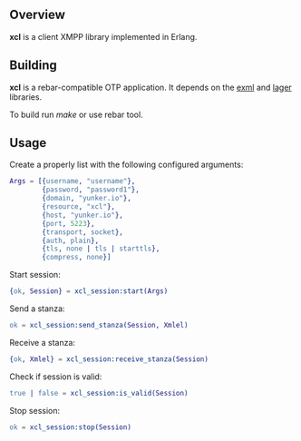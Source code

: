 Overview
--------

**xcl** is a client XMPP library implemented in Erlang.

Building
--------

**xcl** is a rebar-compatible OTP application. It depends on the [exml](https://github.com/esl/exml) and [lager](https://github.com/basho/lager) libraries.

To build run *make* or use rebar tool.

Usage
-----

Create a properly list with the following configured arguments:

```erlang
Args = [{username, "username"},
        {password, "password1"},
        {domain, "yunker.io"},
        {resource, "xcl"},
        {host, "yunker.io"},
        {port, 5223},
        {transport, socket},
        {auth, plain},
        {tls, none | tls | starttls},
        {compress, none}]
```

Start session:

```erlang
{ok, Session} = xcl_session:start(Args)
```

Send a stanza:

```erlang
ok = xcl_session:send_stanza(Session, Xmlel)
```

Receive a stanza:

```erlang
{ok, Xmlel} = xcl_session:receive_stanza(Session)
```

Check if session is valid:

```erlang
true | false = xcl_session:is_valid(Session)
```

Stop session:

```erlang
ok = xcl_session:stop(Session)
```

